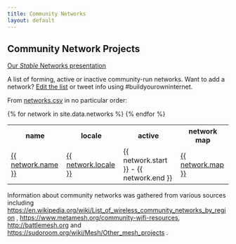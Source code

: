 ```yaml
---
title: Community Networks
layout: default
---
```

## Community Network Projects
[Our _Stable_ Networks presentation](https://cryptpad.fr/slide/#/2/slide/view/Q7uOjmo75Ua4R+L5Scjug9doHfl52XGMdRu2frmTWQk/)  

A list of <span class='forming'>forming</span>, <span class='active'>active</span> or <span class='inactive'>inactive</span> community-run networks. Want to add a network? [Edit the list](https://github.com/buildyourowninternet/buildyourowninternet.github.io/edit/master/_data/networks.csv) or tweet info using #buildyourowninternet. 

From [networks.csv](https://github.com/buildyourowninternet/buildyourowninternet.github.io/blob/master/_data/networks.csv) in no particular order:

<table>
<tr><th>name</th><th>locale</th><th>active</th><th>network map</th></tr>
{% for network in site.data.networks %}
  <tr class="{{ network.status }}">
  <td><a href="{{ network.url }}" target="_blank">{{ network.name }}</a></td><td><a href="{{ network.localeId }}" target="_blank">{{ network.locale }}</a></td><td>{{ network.start }} - {{ network.end }}</td><td><a href="{{ network.map }}" target="_blank">{{ network.map }}</a></td>
  </tr>
{% endfor %}
</table>

Information about community networks was gathered from various sources including <https://en.wikipedia.org/wiki/List_of_wireless_community_networks_by_region> , <https://www.metamesh.org/community-wifi-resources>, <http://battlemesh.org> and <https://sudoroom.org/wiki/Mesh/Other_mesh_projects> .
